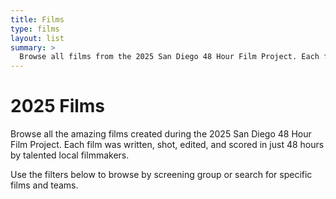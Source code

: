 ```yaml
---
title: Films
type: films
layout: list
summary: >
  Browse all films from the 2025 San Diego 48 Hour Film Project. Each film was created in just 48 hours by local filmmakers.
---
```


# 2025 Films

Browse all the amazing films created during the 2025 San Diego 48 Hour Film Project. Each film was written, shot, edited, and scored in just 48 hours by talented local filmmakers.

Use the filters below to browse by screening group or search for specific films and teams.
